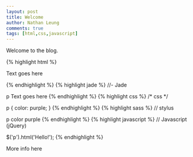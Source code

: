 ```yaml
---
layout: post
title: Welcome
author: Nathan Leung
comments: true
tags: [html,css,javascript]
---
```

Welcome to the blog.

{% highlight html %}
<!-- HTML -->

<p>Text goes here</p>
{% endhighlight %}
{% highlight jade %}
//- Jade

p Text goes here
{% endhighlight %}
{% highlight css %}
/* css */

p {
  color: purple;
}
{% endhighlight %}
{% highlight sass %}
// stylus

p
  color purple
{% endhighlight %}
{% highlight javascript %}
// Javascript (jQuery)

$('p').html('Hello!');
{% endhighlight %}

More info here
